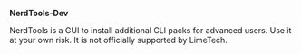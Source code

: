 **NerdTools-Dev**

NerdTools is a GUI to install additional CLI packs for advanced users. Use it at your own risk. It is not officially supported by LimeTech.
